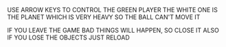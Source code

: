 USE ARROW KEYS TO CONTROL THE GREEN PLAYER
THE WHITE ONE IS THE PLANET WHICH IS VERY HEAVY SO THE BALL CAN'T MOVE IT

IF YOU LEAVE THE GAME BAD THINGS WILL HAPPEN, SO CLOSE IT
ALSO IF YOU LOSE THE OBJECTS JUST RELOAD